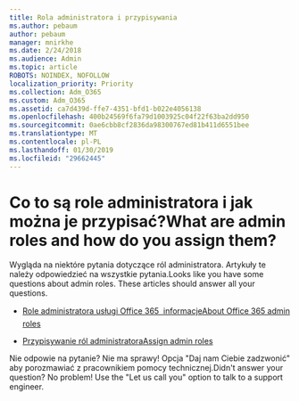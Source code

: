 ```yaml
---
title: Rola administratora i przypisywania
ms.author: pebaum
author: pebaum
manager: mnirkhe
ms.date: 2/24/2018
ms.audience: Admin
ms.topic: article
ROBOTS: NOINDEX, NOFOLLOW
localization_priority: Priority
ms.collection: Adm_O365
ms.custom: Adm_O365
ms.assetid: ca7d439d-ffe7-4351-bfd1-b022e4056138
ms.openlocfilehash: 400b24569f6fa79d1003925c04f22f63ba2dd950
ms.sourcegitcommit: 0ae6cbb8cf2836da98300767ed81b411d6551bee
ms.translationtype: MT
ms.contentlocale: pl-PL
ms.lasthandoff: 01/30/2019
ms.locfileid: "29662445"
---
```

# <a name="what-are-admin-roles-and-how-do-you-assign-them"></a><span data-ttu-id="8cdb5-102">Co to są role administratora i jak można je przypisać?</span><span class="sxs-lookup"><span data-stu-id="8cdb5-102">What are admin roles and how do you assign them?</span></span>

<span data-ttu-id="8cdb5-p101">Wygląda na niektóre pytania dotyczące ról administratora. Artykuły te należy odpowiedzieć na wszystkie pytania.</span><span class="sxs-lookup"><span data-stu-id="8cdb5-p101">Looks like you have some questions about admin roles. These articles should answer all your questions.</span></span>
  
- [<span data-ttu-id="8cdb5-105">Role administratora usługi Office 365  informacje</span><span class="sxs-lookup"><span data-stu-id="8cdb5-105">About Office 365 admin roles</span></span>](https://support.office.com/article/https://support.office.com/article/About-Office-365-admin-roles-da585eea-f576-4f55-a1e0-87090b6aaa9d.aspx)
    
- [<span data-ttu-id="8cdb5-106">Przypisywanie ról administratora</span><span class="sxs-lookup"><span data-stu-id="8cdb5-106">Assign admin roles</span></span>](https://support.office.com/article/https://support.office.com/article/assign-eac4d046-1afd-4f1a-85fc-8219c79e1504.aspx)
    
<span data-ttu-id="8cdb5-p102">Nie odpowie na pytanie? Nie ma sprawy! Opcja "Daj nam Ciebie zadzwonić" aby porozmawiać z pracownikiem pomocy technicznej.</span><span class="sxs-lookup"><span data-stu-id="8cdb5-p102">Didn't answer your question? No problem! Use the "Let us call you" option to talk to a support engineer.</span></span>
  

